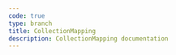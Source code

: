 ```yaml
---
code: true
type: branch
title: CollectionMapping
description: CollectionMapping documentation
---
```

